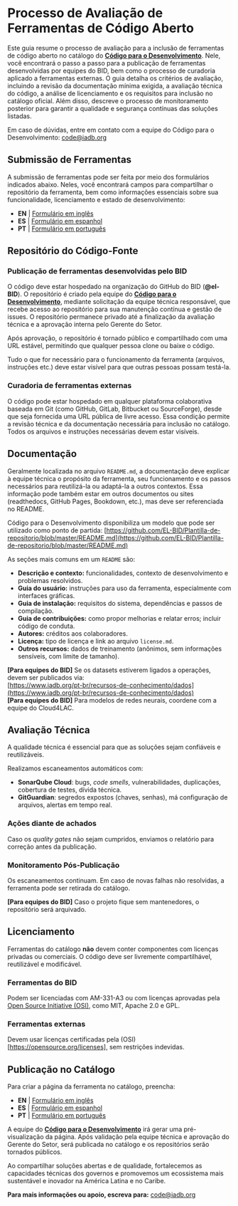 # Processo de Avaliação de Ferramentas de Código Aberto

Este guia resume o processo de avaliação para a inclusão de ferramentas de código aberto no catálogo do **[Código para o Desenvolvimento](https://knowledge.iadb.org/pt-br/codigo-para-o-desenvolvimento)**. Nele, você encontrará o passo a passo para a publicação de ferramentas desenvolvidas por equipes do BID, bem como o processo de curadoria aplicado a ferramentas externas. O guia detalha os critérios de avaliação, incluindo a revisão da documentação mínima exigida, a avaliação técnica do código, a análise de licenciamento e os requisitos para inclusão no catálogo oficial. Além disso, descreve o processo de monitoramento posterior para garantir a qualidade e segurança contínuas das soluções listadas. 

Em caso de dúvidas, entre em contato com a equipe do Código para o Desenvolvimento: code@iadb.org  

## Submissão de Ferramentas

A submissão de ferramentas pode ser feita por meio dos formulários indicados abaixo. Neles, você encontrará campos para compartilhar o repositório da ferramenta, bem como informações essenciais sobre sua funcionalidade, licenciamento e estado de desenvolvimento: 

- **EN** | [Formulário em inglês](https://airtable.com/appqBwYkYJ59bamQ1/pagwBOJH5bcYZRRe7/form)
- **ES** | [Formulário em espanhol](https://airtable.com/appqBwYkYJ59bamQ1/pagcmwH1ayDUY9OIR/form)
- **PT** | [Formulário em português](https://airtable.com/appqBwYkYJ59bamQ1/pagxaSflR1GbhUmpy/form)

## Repositório do Código-Fonte

### Publicação de ferramentas desenvolvidas pelo BID 

O código deve estar hospedado na organização do GitHub do BID (**@el-BID**). O repositório é criado pela equipe do **[Código para o Desenvolvimento](https://knowledge.iadb.org/pt-br/codigo-para-o-desenvolvimento)**, mediante solicitação da equipe técnica responsável, que recebe acesso ao repositório para sua manutenção contínua e gestão de issues. O repositório permanece privado até a finalização da avaliação técnica e a aprovação interna pelo Gerente do Setor.

Após aprovação, o repositório é tornado público e compartilhado com uma URL estável, permitindo que qualquer pessoa clone ou baixe o código.

Tudo o que for necessário para o funcionamento da ferramenta (arquivos, instruções etc.) deve estar visível para que outras pessoas possam testá-la.

### Curadoria de ferramentas externas

O código pode estar hospedado em qualquer plataforma colaborativa baseada em Git (como GitHub, GitLab, Bitbucket ou SourceForge), desde que seja fornecida uma URL pública de livre acesso. Essa condição permite a revisão técnica e da documentação necessária para inclusão no catálogo. Todos os arquivos e instruções necessárias devem estar visíveis. 

## Documentação

Geralmente localizada no arquivo `README.md`, a documentação deve explicar à equipe técnica o propósito da ferramenta, seu funcionamento e os passos necessários para reutilizá-la ou adaptá-la a outros contextos. Essa informação pode também estar em outros documentos ou sites (readthedocs, GitHub Pages, Bookdown, etc.), mas deve ser referenciada no README.

Código para o Desenvolvimento disponibiliza um modelo que pode ser utilizado como ponto de partida: [https://github.com/EL-BID/Plantilla-de-repositorio/blob/master/README.md](https://github.com/EL-BID/Plantilla-de-repositorio/blob/master/README.md)

As seções mais comuns em um `README` são:

- **Descrição e contexto:** funcionalidades, contexto de desenvolvimento e problemas resolvidos.
- **Guia do usuário:** instruções para uso da ferramenta, especialmente com interfaces gráficas.
- **Guia de instalação:** requisitos do sistema, dependências e passos de compilação.
- **Guia de contribuições:** como propor melhorias e relatar erros; incluir código de conduta.
- **Autores:** créditos aos colaboradores.
- **Licença:** tipo de licença e link ao arquivo `license.md`.
- **Outros recursos:** dados de treinamento (anônimos, sem informações sensíveis, com limite de tamanho).

**[Para equipes do BID]** Se os datasets estiverem ligados a operações, devem ser publicados via:  
[https://www.iadb.org/pt-br/recursos-de-conhecimento/dados](https://www.iadb.org/pt-br/recursos-de-conhecimento/dados)  
**[Para equipes do BID]** Para modelos de redes neurais, coordene com a equipe do Cloud4LAC.

## Avaliação Técnica

A qualidade técnica é essencial para que as soluções sejam confiáveis e reutilizáveis.

Realizamos escaneamentos automáticos com:

- **SonarQube Cloud**: bugs, *code smells*, vulnerabilidades, duplicações, cobertura de testes, dívida técnica.
- **GitGuardian**: segredos expostos (chaves, senhas), má configuração de arquivos, alertas em tempo real.

### Ações diante de achados

Caso os *quality gates* não sejam cumpridos, enviamos o relatório para correção antes da publicação.

### Monitoramento Pós-Publicação

Os escaneamentos continuam. Em caso de novas falhas não resolvidas, a ferramenta pode ser retirada do catálogo.

**[Para equipes do BID]** Caso o projeto fique sem mantenedores, o repositório será arquivado.

## Licenciamento

Ferramentas do catálogo **não** devem conter componentes com licenças privadas ou comerciais. O código deve ser livremente compartilhável, reutilizável e modificável.


### Ferramentas do BID

Podem ser licenciadas com AM-331-A3 ou com licenças aprovadas pela [Open Source Initiative (OSI)](https://opensource.org/licenses), como MIT, Apache 2.0 e GPL.

### Ferramentas externas

Devem usar licenças certificadas pela (OSI)[https://opensource.org/licenses], sem restrições indevidas.

## Publicação no Catálogo

Para criar a página da ferramenta no catálogo, preencha:

- **EN** | [Formulário em inglês](https://airtable.com/appqBwYkYJ59bamQ1/pagwBOJH5bcYZRRe7/form)
- **ES** | [Formulário em espanhol](https://airtable.com/appqBwYkYJ59bamQ1/pagcmwH1ayDUY9OIR/form)
- **PT** | [Formulário em português](https://airtable.com/appqBwYkYJ59bamQ1/pagxaSflR1GbhUmpy/form)

A equipe do **[Código para o Desenvolvimento](https://knowledge.iadb.org/pt-br/codigo-para-o-desenvolvimento)** irá gerar uma pré-visualização da página. Após validação pela equipe técnica e aprovação do Gerente do Setor, será publicada no catálogo e os repositórios serão tornados públicos.

Ao compartilhar soluções abertas e de qualidade, fortalecemos as capacidades técnicas dos governos e promovemos um ecossistema mais sustentável e inovador na América Latina e no Caribe.

**Para mais informações ou apoio, escreva para:** [code@iadb.org](mailto:code@iadb.org)